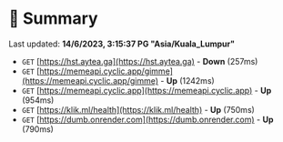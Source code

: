 # 📖 Summary
Last updated: **14/6/2023, 3:15:37 PG "Asia/Kuala_Lumpur"**

- `GET` [https://hst.aytea.ga](https://hst.aytea.ga) - **Down** (257ms)
- `GET` [https://memeapi.cyclic.app/gimme](https://memeapi.cyclic.app/gimme) - **Up** (1242ms)
- `GET` [https://memeapi.cyclic.app](https://memeapi.cyclic.app) - **Up** (954ms)
- `GET` [https://klik.ml/health](https://klik.ml/health) - **Up** (750ms)
- `GET` [https://dumb.onrender.com](https://dumb.onrender.com) - **Up** (790ms)
